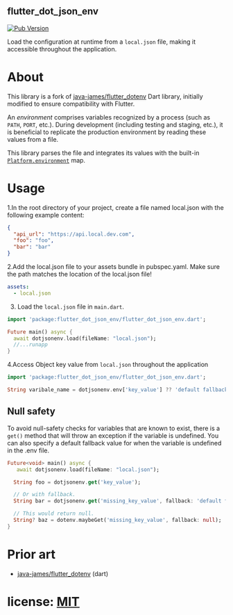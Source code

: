 ## flutter_dot_json_env

[![Pub Version][pub-badge]][pub]

[pub]: https://pub.dev/packages/flutter_dot_json_env
[pub-badge]: https://img.shields.io/pub/v/flutter_dot_json_env.svg

Load the configuration at runtime from a `local.json` file, making it accessible throughout the application.

# About

This library is a fork of [java-james/flutter_dotenv] Dart library, initially modified to ensure compatibility with Flutter.

[java-james/flutter_dotenv]: https://pub.dev/packages/flutter_dotenv

An _environment_ comprises variables recognized by a process (such as `PATH`, `PORT`, etc.). During development (including testing and staging, etc.), it is beneficial to replicate the production environment by reading these values from a file.

This library parses the file and integrates its values with the built-in [`Platform.environment`][docs-io] map.

[docs-io]: https://api.dart.dev/stable/3.4.4/dart-io/Platform-class.html#id_environment

# Usage

1.In the root directory of your project, create a file named local.json with the following example content:

```json
{
  "api_url": "https://api.local.dev.com",
  "foo": "foo",
  "bar": "bar"
}
```

2.Add the local.json file to your assets bundle in pubspec.yaml. Make sure the path matches the location of the local.json file!

```yml
assets:
  - local.json
```

3. Load the `local.json` file in `main.dart`.

```dart
import 'package:flutter_dot_json_env/flutter_dot_json_env.dart';

Future main() async {
  await dotjsonenv.load(fileName: "local.json");
  //...runapp
}
```

4.Access Object key value from `local.json` throughout the application

```dart
import 'package:flutter_dot_json_env/flutter_dot_json_env.dart';

String varibale_name = dotjsonenv.env['key_value'] ?? 'default fallback value';

```

## Null safety

To avoid null-safety checks for variables that are known to exist, there is a `get()` method that
will throw an exception if the variable is undefined. You can also specify a default fallback
value for when the variable is undefined in the .env file.

```dart
Future<void> main() async {
   await dotjsonenv.load(fileName: "local.json");

  String foo = dotjsonenv.get('key_value');

  // Or with fallback.
  String bar = dotjsonenv.get('missing_key_value', fallback: 'default fallback value');

  // This would return null.
  String? baz = dotenv.maybeGet('missing_key_value', fallback: null);
}
```

# Prior art

[flutter_dot_json_env]: https://pub.dev/packages/flutter_dot_json_env

- [java-james/flutter_dotenv][] (dart)

# license: [MIT](LICENSE)
